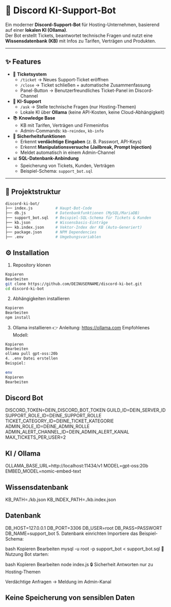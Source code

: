 # 🤖 Discord KI-Support-Bot

Ein moderner **Discord-Support-Bot** für Hosting-Unternehmen, basierend auf einer **lokalen KI (Ollama)**.  
Der Bot erstellt Tickets, beantwortet technische Fragen und nutzt eine **Wissensdatenbank (KB)** mit Infos zu Tarifen, Verträgen und Produkten.  

---

## ✨ Features
- 🎫 **Ticketsystem**
  - `/ticket` → Neues Support-Ticket eröffnen
  - `/close` → Ticket schließen + automatische Zusammenfassung
  - Panel-Button → Benutzerfreundliches Ticket-Panel im Discord-Channel
- 🤖 **KI-Support**
  - `/ask` → Stelle technische Fragen (nur Hosting-Themen)
  - Lokale KI über **Ollama** (keine API-Kosten, keine Cloud-Abhängigkeit)
- 📚 **Knowledge Base**
  - KB mit Tarifen, Verträgen und Firmeninfos
  - Admin-Commands: `kb-reindex`, `kb-info`
- 🔐 **Sicherheitsfunktionen**
  - Erkennt **verdächtige Eingaben** (z. B. Passwort, API-Keys)
  - Erkennt **Manipulationsversuche (Jailbreak, Prompt Injection)**
  - Meldet automatisch in einem Admin-Channel
- 📊 **SQL-Datenbank-Anbindung**
  - Speicherung von Tickets, Kunden, Verträgen
  - Beispiel-Schema: `support_bot.sql`

---

## 📂 Projektstruktur
```bash
discord-ki-bot/
├── index.js          # Haupt-Bot-Code
├── db.js             # Datenbankfunktionen (MySQL/MariaDB)
├── support_bot.sql   # Beispiel-SQL-Schema für Tickets & Kunden
├── kb.json           # Wissensbasis-Einträge
├── kb.index.json     # Vektor-Index der KB (Auto-Generiert)
├── package.json      # NPM Dependencies
├── .env              # Umgebungsvariablen
```
## ⚙️ Installation
1. Repository klonen
```bash
Kopieren
Bearbeiten
git clone https://github.com/DEINUSERNAME/discord-ki-bot.git
cd discord-ki-bot
```
2. Abhängigkeiten installieren
```bash
Kopieren
Bearbeiten
npm install
```
3. Ollama installieren
👉 Anleitung: https://ollama.com
Empfohlenes Modell:

```bash
Kopieren
Bearbeiten
ollama pull gpt-oss:20b
4. .env Datei erstellen
Beispiel:

env
Kopieren
Bearbeiten
```
## Discord Bot 
DISCORD_TOKEN=DEIN_DISCORD_BOT_TOKEN
GUILD_ID=DEIN_SERVER_ID
SUPPORT_ROLE_ID=DEINE_SUPPORT_ROLLE
TICKET_CATEGORY_ID=DEINE_TICKET_KATEGORIE
ADMIN_ROLE_ID=DEINE_ADMIN_ROLLE
ADMIN_ALERT_CHANNEL_ID=DEIN_ADMIN_ALERT_KANAL
MAX_TICKETS_PER_USER=2

## KI / Ollama
OLLAMA_BASE_URL=http://localhost:11434/v1
MODEL=gpt-oss:20b
EMBED_MODEL=nomic-embed-text

## Wissensdatenbank
KB_PATH=./kb.json
KB_INDEX_PATH=./kb.index.json

## Datenbank 
DB_HOST=127.0.0.1
DB_PORT=3306
DB_USER=root
DB_PASS=PASSWORT
DB_NAME=support_bot
5. Datenbank einrichten
Importiere das Beispiel-Schema:

bash
Kopieren
Bearbeiten
mysql -u root -p support_bot < support_bot.sql
🚀 Nutzung
Bot starten:

bash
Kopieren
Bearbeiten
node index.js
🔒 Sicherheit
Antworten nur zu Hosting-Themen

Verdächtige Anfragen → Meldung im Admin-Kanal

## Keine Speicherung von sensiblen Daten
